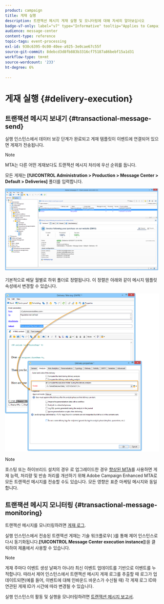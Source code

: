 ```yaml
---
product: campaign
title: 게재 실행
description: 트랜잭션 메시지 게재 실행 및 모니터링에 대해 자세히 알아보십시오
badge-v7-only: label="v7" type="Informative" tooltip="Applies to Campaign Classic v7 only"
audience: message-center
content-type: reference
topic-tags: event-processing
exl-id: 930c6395-0c00-40ee-a925-3e0cae67c55f
source-git-commit: 8debcd3d8fb883b3316cf75187a86bebf15a1d31
workflow-type: tm+mt
source-wordcount: '233'
ht-degree: 6%

---
```


# 게재 실행 {#delivery-execution}



## 트랜잭션 메시지 보내기 {#transactional-message-send}

실행 인스턴스에서 데이터 보강 단계가 완료되고 게재 템플릿이 이벤트에 연결되어 있으면 게재가 전송됩니다.

>[!NOTE]
>
>MTA는 다른 어떤 게재보다도 트랜잭션 메시지 처리에 우선 순위를 둡니다.

모든 게재는 **[!UICONTROL Administration > Production > Message Center > Default > Deliveries]** 폴더를 입력합니다.

![](assets/messagecenter_deliveries_execinstances_001.png)

기본적으로 배달 월별로 하위 폴더로 정렬됩니다. 이 정렬은 아래와 같이 메시지 템플릿 속성에서 변경할 수 있습니다.

![](assets/messagecenter_deliveries_properties_001.png)

>[!NOTE]
>
>호스팅 또는 하이브리드 설치의 경우 로 업그레이드한 경우 [향상된 MTA](../../delivery/using/sending-with-enhanced-mta.md)를 사용하면 게재 능력, 처리량 및 반송 처리를 개선하기 위해 Adobe Campaign Enhanced MTA로 모든 트랜잭션 메시지를 전송할 수도 있습니다. 모든 영향은 표준 마케팅 메시지와 동일합니다.

## 트랜잭션 메시지 모니터링 {#transactional-message-monitoring}

트랜잭션 메시지를 모니터링하려면 [게재 로그](../../delivery/using/delivery-dashboard.md#delivery-logs-and-history).

실행 인스턴스에서 전송된 트랜잭션 게재는 기술 워크플로우( )를 통해 제어 인스턴스로 다시 동기화됩니다.**[!UICONTROL Message Center execution instance]**)을 클릭하여 제품에서 사용할 수 있습니다.

>[!NOTE]
>
>게재 주마다 이벤트 생성 날짜가 아니라 최신 이벤트 업데이트를 기반으로 이벤트를 누적합니다. 따라서 제어 인스턴스에서 트랜잭션 메시지 게재 로그를 추출할 때 로그가 업데이트되면(예를 들어, 이벤트에 대해 인바운드 바운스가 수신될 때) 각 게재 로그 ID와 연관된 게재 ID가 시간에 따라 변경될 수 있습니다.

<!--The transactional deliveries sent from the execution instance are synchronized back to the control instance as follows.

Let's take a [delivery template](../../message-center/using/introduction.md) labelled *Template_1*.

1. An event corresponding to *Template_1* is received on the execution instance.
1. The **Processing real time events** (rtEventsProcessing) workflow processes the event and searches for an existing delivery for the current month.

    >[!NOTE]
    >
    >If not found, a new delivery is created and the event is assigned to the new delivery.

1. The transactional email is sent and the delivery status changes to **[!UICONTROL Sent]**.
1. The **Message Center execution instance** (mcSync_mcExec) workflow retrieves the delivery logs from the execution instance and updates the delivery logs on the control instance.
1. The control instance searches for an existing delivery for week 40 (2020-09-28_Template_1).

    >[!NOTE]
    >
    >If not found, a new delivery is created.

1. The week after, an inbound bounce is received for the event.
1. The status of the event changes to **[!UICONTROL Delivery failed]**.
1. The **Message Center execution instance** (mcSync_mcExec) workflow retrieves the delivery logs from the execution instance and searches for a delivery for week 41 (2020-10-05_Template_1) to update the delivery logs. The delivery logs are then linked to a new delivery for the current week.

To summarize, the deliveries weekly accumulate the events based on the latest event update, and not on the event creation date.

Therefore, when extracting transactional messaging delivery logs from the control instance, the delivery ID associated with each delivery log ID changes every week.-->

실행 인스턴스의 활동 및 실행을 모니터링하려면 [트랜잭션 메시지 보고서](../../message-center/using/about-transactional-messaging-reports.md).
